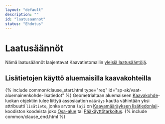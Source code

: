 ```yaml
---
layout: "default"
description: ""
id: "laatusaannot"
status: "Ehdotus"
---
```

# Laatusäännöt

Nämä laatusäännöt laajentavat Kaavatietomallin [yleisiä laatusääntöjä](https://tietomallit.ymparisto.fi/kaavatiedot/v1.1/looginenmalli/laatusaannot.html).

## Lisätietojen käyttö aluemaisilla kaavakohteilla
{% include common/clause_start.html type="req" id="sp-ak/vaat-aluemainenkohde-lisatiedot" %}
Geometrialtaan aluemaiseen [Kaavakohde](https://tietomallit.suomi.fi/model/rytj-kaava/Kaavakohde/)-luokan objektiin tulee liittyä assosiaation ```määräys``` kautta vähintään yksi attribuutti ```lisätieto```, jonka arvona ```laji``` on [Kaavamääräyksen lisätiedonlaji](http://uri.suomi.fi/codelist/rytj/RY_Kaavamaarayksen_Lisatiedonlaji)-koodiston koodeista joko [Osa-alue](http://uri.suomi.fi/codelist/rytj/RY_Kaavamaarayksen_Lisatiedonlaji/code/osaAlue) tai [Pääkäyttötarkoitus](http://uri.suomi.fi/codelist/rytj/RY_Kaavamaarayksen_Lisatiedonlaji/code/paakayttotarkoitus).
{% include common/clause_end.html %}